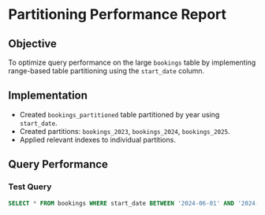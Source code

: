 # Partitioning Performance Report

## Objective

To optimize query performance on the large `bookings` table by implementing range-based table partitioning using the `start_date` column.

## Implementation

- Created `bookings_partitioned` table partitioned by year using `start_date`.
- Created partitions: `bookings_2023`, `bookings_2024`, `bookings_2025`.
- Applied relevant indexes to individual partitions.

## Query Performance

### Test Query

```sql
SELECT * FROM bookings WHERE start_date BETWEEN '2024-06-01' AND '2024-06-30';
```
